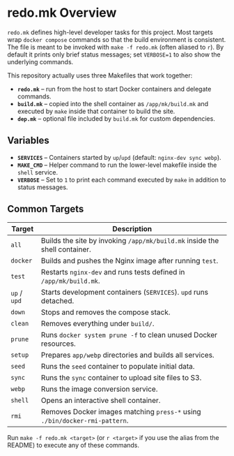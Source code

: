 # redo.mk Overview

`redo.mk` defines high-level developer tasks for this project. Most targets wrap
`docker compose` commands so that the build environment is consistent. The file
is meant to be invoked with `make -f redo.mk` (often aliased to `r`). By default
it prints only brief status messages; set `VERBOSE=1` to also show the
underlying commands.

This repository actually uses three Makefiles that work together:

- **`redo.mk`** – run from the host to start Docker containers and delegate
  commands.
- **`build.mk`** – copied into the shell container as `/app/mk/build.mk` and
  executed by `make` inside that container to build the site.
- **`dep.mk`** – optional file included by `build.mk` for custom dependencies.

## Variables

- **`SERVICES`** – Containers started by `up`/`upd` (default: `nginx-dev sync webp`).
- **`MAKE_CMD`** – Helper command to run the lower-level makefile inside the `shell` service.
- **`VERBOSE`** – Set to `1` to print each command executed by `make` in addition to status messages.

## Common Targets

| Target | Description |
| ------ | ----------- |
| `all`  | Builds the site by invoking `/app/mk/build.mk` inside the shell container. |
| `docker` | Builds and pushes the Nginx image after running `test`. |
| `test` | Restarts `nginx-dev` and runs tests defined in `/app/mk/build.mk`. |
| `up` / `upd` | Starts development containers (`SERVICES`). `upd` runs detached. |
| `down` | Stops and removes the compose stack. |
| `clean` | Removes everything under `build/`. |
| `prune` | Runs `docker system prune -f` to clean unused Docker resources. |
| `setup` | Prepares `app/webp` directories and builds all services. |
| `seed` | Runs the `seed` container to populate initial data. |
| `sync` | Runs the `sync` container to upload site files to S3. |
| `webp` | Runs the image conversion service. |
| `shell` | Opens an interactive shell container. |
| `rmi` | Removes Docker images matching `press-*` using `./bin/docker-rmi-pattern`. |

Run `make -f redo.mk <target>` (or `r <target>` if you use the alias from the README) to execute any of these commands.

